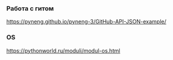 ### Работа с гитом
https://pyneng.github.io/pyneng-3/GitHub-API-JSON-example/


### OS
https://pythonworld.ru/moduli/modul-os.html